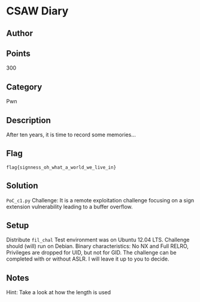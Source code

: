 # CSAW Diary
## Author

## Points
300
## Category
Pwn
## Description
After ten years, it is time to record some memories...
## Flag
`flag{signness_oh_what_a_world_we_live_in}`
## Solution
`PoC_c1.py`
Challenge: It is a remote exploitation challenge focusing on a sign extension vulnerability leading to a buffer overflow.
## Setup
Distribute `fil_chal`
Test environment was on Ubuntu 12.04 LTS. Challenge should (will) run on Debian. Binary characteristics: No NX and Full RELRO, Privileges are dropped for UID, but not for GID. The challenge can be completed with or without ASLR. I will leave it up to you to decide.
## Notes
Hint: Take a look at how the length is used
